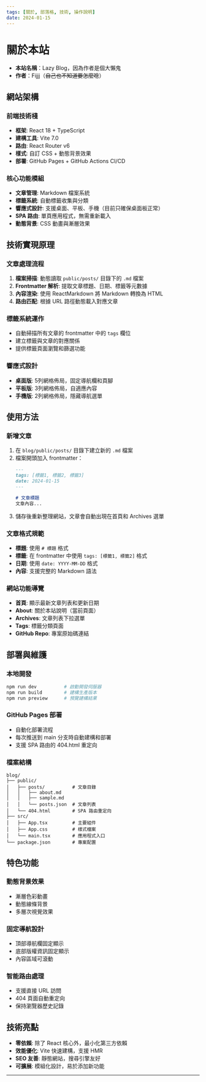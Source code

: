 ```yaml
---
tags: [關於, 部落格, 技術, 操作說明]
date: 2024-01-15
---
```


# 關於本站

- **本站名稱**：Lazy Blog，因為作者是個大懶鬼
- **作者**：Fijjj（~~自己也不知道要怎麼唸~~）

## 網站架構

### 前端技術棧
- **框架**: React 18 + TypeScript
- **建構工具**: Vite 7.0
- **路由**: React Router v6
- **樣式**: 自訂 CSS + 動態背景效果
- **部署**: GitHub Pages + GitHub Actions CI/CD

### 核心功能模組
- **文章管理**: Markdown 檔案系統
- **標籤系統**: 自動標籤收集與分類
- **響應式設計**: 支援桌面、平板、手機（目前只確保桌面板正常）
- **SPA 路由**: 單頁應用程式，無需重新載入
- **動態背景**: CSS 動畫與漸層效果

## 技術實現原理

### 文章處理流程
1. **檔案掃描**: 動態讀取 `public/posts/` 目錄下的 `.md` 檔案
2. **Frontmatter 解析**: 提取文章標題、日期、標籤等元數據
3. **內容渲染**: 使用 ReactMarkdown 將 Markdown 轉換為 HTML
4. **路由匹配**: 根據 URL 路徑動態載入對應文章

### 標籤系統運作
- 自動掃描所有文章的 frontmatter 中的 `tags` 欄位
- 建立標籤與文章的對應關係
- 提供標籤頁面瀏覽和篩選功能

### 響應式設計
- **桌面版**: 5列網格佈局，固定導航欄和頁腳
- **平板版**: 3列網格佈局，自適應內容
- **手機版**: 2列網格佈局，隱藏導航選單

## 使用方法

### 新增文章
1. 在 `blog/public/posts/` 目錄下建立新的 `.md` 檔案
2. 檔案開頭加入 frontmatter：
   ```markdown
   ---
   tags: [標籤1, 標籤2, 標籤3]
   date: 2024-01-15
   ---
   
   # 文章標題
   文章內容...
   ```
3. 儲存後重新整理網站，文章會自動出現在首頁和 Archives 選單

### 文章格式規範
- **標題**: 使用 `# 標題` 格式
- **標籤**: 在 frontmatter 中使用 `tags: [標籤1, 標籤2]` 格式
- **日期**: 使用 `date: YYYY-MM-DD` 格式
- **內容**: 支援完整的 Markdown 語法

### 網站功能導覽
- **首頁**: 顯示最新文章列表和更新日期
- **About**: 關於本站說明（當前頁面）
- **Archives**: 文章列表下拉選單
- **Tags**: 標籤分類頁面
- **GitHub Repo**: 專案原始碼連結

## 部署與維護

### 本地開發
```bash
npm run dev          # 啟動開發伺服器
npm run build        # 建構生產版本
npm run preview      # 預覽建構結果
```

### GitHub Pages 部署
- 自動化部署流程
- 每次推送到 main 分支時自動建構和部署
- 支援 SPA 路由的 404.html 重定向

### 檔案結構
```
blog/
├── public/
│   ├── posts/          # 文章目錄
│   │   ├── about.md
│   │   ├── sample.md
│   │   └── posts.json  # 文章列表
│   └── 404.html        # SPA 路由重定向
├── src/
│   ├── App.tsx         # 主要組件
│   ├── App.css         # 樣式檔案
│   └── main.tsx        # 應用程式入口
└── package.json        # 專案配置
```

## 特色功能

### 動態背景效果
- 漸層色彩動畫
- 動態線條背景
- 多層次視覺效果

### 固定導航設計
- 頂部導航欄固定顯示
- 底部版權資訊固定顯示
- 內容區域可滾動

### 智能路由處理
- 支援直接 URL 訪問
- 404 頁面自動重定向
- 保持瀏覽器歷史記錄

## 技術亮點

- **零依賴**: 除了 React 核心外，最小化第三方依賴
- **效能優化**: Vite 快速建構，支援 HMR
- **SEO 友善**: 靜態網站，搜尋引擎友好
- **可擴展**: 模組化設計，易於添加新功能

---

